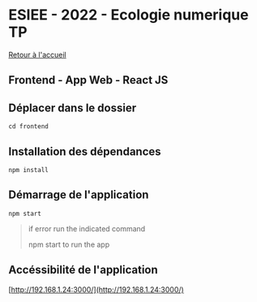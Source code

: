 # ESIEE - 2022 - Ecologie numerique TP

[Retour à l'accueil](../../)

## Frontend - App Web - React JS

## Déplacer dans le dossier

```
cd frontend
```

## Installation des dépendances

```
npm install
```

## Démarrage de l'application

```
npm start
```

> if error run the indicated command
> 
> npm start to run the app

## Accéssibilité de l'application

[http://192.168.1.24:3000/](http://192.168.1.24:3000/)
